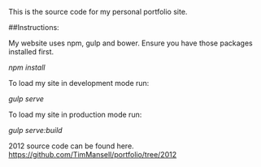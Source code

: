 This is the source code for my personal portfolio site.

##Instructions:

My website uses npm, gulp and bower.  Ensure you have those packages installed first.

*npm install*

To load my site in development mode run: 

*gulp serve*

To load my site in production mode run: 

*gulp serve:build*

2012 source code can be found here. https://github.com/TimMansell/portfolio/tree/2012